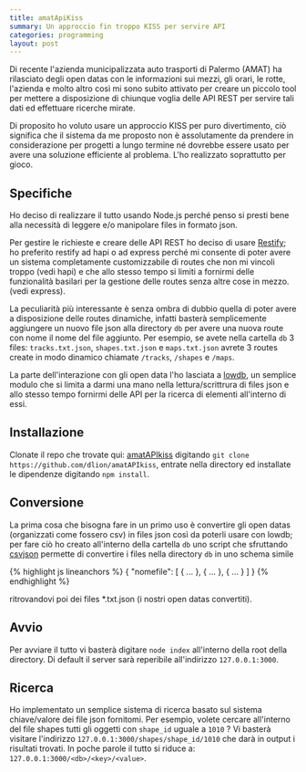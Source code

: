 ```yaml
---
title: amatApiKiss
summary: Un approccio fin troppo KISS per servire API
categories: programming
layout: post
---
```

Di recente l'azienda municipalizzata auto trasporti di Palermo (AMAT) ha rilasciato degli open datas con le informazioni sui mezzi, gli orari, le rotte, l'azienda e molto altro così mi sono subito attivato per creare un piccolo tool per mettere a disposizione di chiunque voglia delle API REST per servire tali dati ed effettuare ricerche mirate.

Di proposito ho voluto usare un approccio KISS per puro divertimento, ciò significa che il sistema da me proposto non è assolutamente da prendere in considerazione per progetti a lungo termine né dovrebbe essere usato per avere una soluzione efficiente al problema. L'ho realizzato soprattutto per gioco.

## Specifiche

Ho deciso di realizzare il tutto usando Node.js perché penso si presti bene alla necessità di leggere e/o manipolare files in formato
json.

Per gestire le richieste e creare delle API REST ho deciso di usare [Restify](http://restify.com/); ho preferito restify ad hapi
o ad express perché mi consente di poter avere un sistema completamente customizzabile di routes che non mi vincoli troppo (vedi hapi) e
che allo stesso tempo si limiti a fornirmi delle funzionalità basilari per la gestione delle routes senza altre cose in mezzo.
(vedi express).
 
La peculiarità più interessante è senza ombra di dubbio quella di poter avere a disposizione delle routes dinamiche, infatti basterà
semplicemente aggiungere un nuovo file json alla directory `db` per avere una nuova route con nome il nome del file aggiunto. Per
esempio, se avete nella cartella `db` 3 files: `tracks.txt.json`, `shapes.txt.json` e `maps.txt.json` avrete 3 routes create in modo
dinamico chiamate `/tracks`, `/shapes` e `/maps`.
 
La parte dell'interazione con gli open data l'ho lasciata a [lowdb](https://github.com/typicode/lowdb), un semplice modulo che si limita
a darmi una mano nella lettura/scrittrura di files json e allo stesso tempo fornirmi delle API per la ricerca di elementi all'interno di
essi.
 
## Installazione

Clonate il repo che trovate qui: [amatAPIkiss](https://github.com/dlion/amatAPIkiss) digitando `git clone https://github.com/dlion/amatAPIkiss`,
entrate nella directory ed installate le dipendenze digitando `npm install`.
 
## Conversione
La prima cosa che bisogna fare in un primo uso è convertire gli open datas (organizzati come fossero csv) in files json così da poterli
usare con lowdb; per fare ciò ho creato all'interno della cartella `db` uno script che sfruttando [csvjson](https://github.com/pradeep-mishra/csvjson)
permette di convertire i files nella directory `db` in uno schema simile
 

{% highlight js lineanchors %}
{ "nomefile": [ { ... }, { ... }, { ... } ] }
{% endhighlight %}

ritrovandovi poi dei files *.txt.json (i nostri open datas convertiti).
 
## Avvio
 
Per avviare il tutto vi basterà digitare `node index` all'interno della root della directory. Di default il server sarà reperibile
all'indirizzo `127.0.0.1:3000`.
 
## Ricerca
 
Ho implementato un semplice sistema di ricerca basato sul sistema chiave/valore dei file json fornitomi. Per esempio, volete cercare
all'interno del file shapes tutti gli oggetti con `shape_id` uguale a `1010` ? Vi basterà visitare l'indirizzo
`127.0.0.1:3000/shapes/shape_id/1010` che darà in output i risultati trovati. In poche parole il tutto si riduce a:
`127.0.0.1:3000/<db>/<key>/<value>`.

